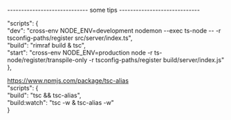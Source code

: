 ----------------------------- some tips -----------------------------

"scripts": {  
"dev": "cross-env NODE_ENV=development nodemon --exec ts-node -- -r tsconfig-paths/register src/server/index.ts",  
"build": "rimraf build & tsc",  
"start": "cross-env NODE_ENV=production node -r ts-node/register/transpile-only -r tsconfig-paths/register build/server/index.js"  
},

https://www.npmjs.com/package/tsc-alias  
"scripts": {  
"build": "tsc && tsc-alias",  
"build:watch": "tsc -w & tsc-alias -w"  
}

